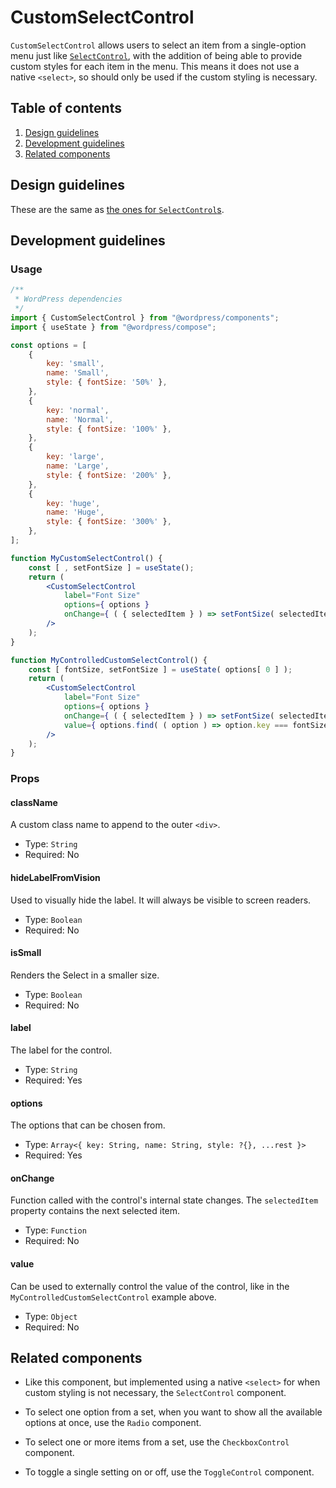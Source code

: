 # CustomSelectControl

`CustomSelectControl` allows users to select an item from a single-option menu just like [`SelectControl`](/packages/components/src/select-control/readme.md), with the addition of being able to provide custom styles for each item in the menu. This means it does not use a native `<select>`, so should only be used if the custom styling is necessary.

## Table of contents

1. [Design guidelines](#design-guidelines)
2. [Development guidelines](#development-guidelines)
3. [Related components](#related-components)

## Design guidelines

These are the same as [the ones for `SelectControl`s](/packages/components/src/select-control/readme.md#design-guidelines).

## Development guidelines

### Usage

```jsx
/**
 * WordPress dependencies
 */
import { CustomSelectControl } from "@wordpress/components";
import { useState } from "@wordpress/compose";

const options = [
	{
		key: 'small',
		name: 'Small',
		style: { fontSize: '50%' },
	},
	{
		key: 'normal',
		name: 'Normal',
		style: { fontSize: '100%' },
	},
	{
		key: 'large',
		name: 'Large',
		style: { fontSize: '200%' },
	},
	{
		key: 'huge',
		name: 'Huge',
		style: { fontSize: '300%' },
	},
];

function MyCustomSelectControl() {
	const [ , setFontSize ] = useState();
	return (
		<CustomSelectControl
			label="Font Size"
			options={ options }
			onChange={ ( { selectedItem } ) => setFontSize( selectedItem ) }
		/>
	);
}

function MyControlledCustomSelectControl() {
	const [ fontSize, setFontSize ] = useState( options[ 0 ] );
	return (
		<CustomSelectControl
			label="Font Size"
			options={ options }
			onChange={ ( { selectedItem } ) => setFontSize( selectedItem ) }
			value={ options.find( ( option ) => option.key === fontSize.key ) }
		/>
	);
}
```

### Props

#### className

A custom class name to append to the outer `<div>`.
- Type: `String`
- Required: No

#### hideLabelFromVision

Used to visually hide the label. It will always be visible to screen readers.
- Type: `Boolean`
- Required: No

#### isSmall

Renders the Select in a smaller size.
- Type: `Boolean`
- Required: No

#### label

The label for the control.
- Type: `String`
- Required: Yes

#### options

The options that can be chosen from.
- Type: `Array<{ key: String, name: String, style: ?{}, ...rest }>`
- Required: Yes

#### onChange

Function called with the control's internal state changes. The `selectedItem` property contains the next selected item.
- Type: `Function`
- Required: No

#### value

Can be used to externally control the value of the control, like in the `MyControlledCustomSelectControl` example above.
- Type: `Object`
- Required: No

## Related components

- Like this component, but implemented using a native `<select>` for when custom styling is not necessary, the `SelectControl` component.

- To select one option from a set, when you want to show all the available options at once, use the `Radio` component.
- To select one or more items from a set, use the `CheckboxControl` component.
- To toggle a single setting on or off, use the `ToggleControl` component.
